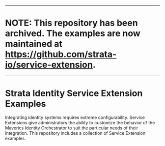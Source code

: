 ----
# NOTE: This repository has been archived. The examples are now maintained at https://github.com/strata-io/service-extension.
----
# Strata Identity Service Extension Examples

Integrating identity systems requires extreme configurability. Service Extensions 
give administrators the ability to customize the behavior of the Maverics Identity 
Orchestrator to suit the particular needs of their integration. This repository 
includes a collection of Service Extension examples.
